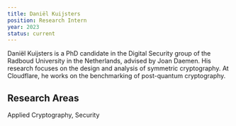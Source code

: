 ```yaml
---
title: Daniël Kuijsters
position: Research Intern
year: 2023
status: current
---
```


Daniël Kuijsters is a PhD candidate in the Digital Security group of the Radboud University in the Netherlands, advised by Joan Daemen. His research focuses on the design and analysis of symmetric cryptography. At Cloudflare, he works on the benchmarking of post-quantum cryptography.

## Research Areas

Applied Cryptography, Security

